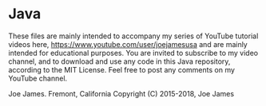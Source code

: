 # Java
These files are mainly intended to accompany my series of YouTube tutorial videos here, 
https://www.youtube.com/user/joejamesusa
and are mainly intended for educational purposes.
You are invited to subscribe to my video channel, and to download and use any code in 
this Java repository, according to the MIT License. 
Feel free to post any comments on my YouTube channel.

Joe James.
Fremont, California
Copyright (C) 2015-2018, Joe James
 